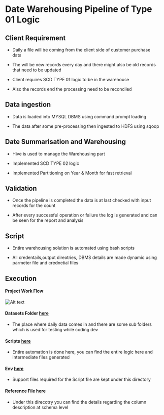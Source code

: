 # Date Warehousing Pipeline of Type 01 Logic 

## Client Requirement 

* Daily a file will be coming from the client side of customer purchase data

* The will be new records every day and there might also be old records that need to be updated

* Client requires SCD TYPE 01 logic to be in  the warehouse 

* Also the records end the processing need to be reconciled 

## Data ingestion 

* Data is loaded into MYSQL DBMS using command prompt loading

* The data after some pre-processing then ingested to HDFS using sqoop 

## Date Summarisation and Warehousing 

* Hive is used to manage the Warehousing part

* Implemented SCD TYPE 02 logic

* Implemented Partitioning on Year & Month for fast retrieval

## Validation

* Once the pipeline is completed the data is at last checked with input records for the count

* After every successful operation or failure the log is generated and can be seen for the report and analysis

## Script

* Entire warehousing solution is automated using bash scripts

* All credentails,output direotries, DBMS details are made dynamic using parmeter file and crednetial files

## Execution

#### Project Work Flow
![Alt text](https://github.com/SubhashMurugesan/Hadoop_Warehosue_Data_Pipeline/blob/main/Project_workflow.jpeg?raw=true "Project Flow Daigram")

#### Datasets Folder  [here](https://github.com/SubhashMurugesan/Hadoop_Warehosue_Data_Pipeline/tree/main/datasets)

* The place where daily data comes in and there are some sub folders which is used for testing while coding dev

#### Scripts [here](https://github.com/SubhashMurugesan/Hadoop_Warehosue_Data_Pipeline/tree/main/scripts)

* Entire automation is done here, you can find the entire logic here and intermediate files generated

#### Env [here](https://github.com/SubhashMurugesan/Hadoop_Warehosue_Data_Pipeline/tree/main/env)

* Support files required for the Script file are kept under this directory

#### Reference File [here](https://github.com/SubhashMurugesan/Hadoop_Warehosue_Data_Pipeline/tree/main/ref_files)
* Under this direcotry you can find the details regarding the column description at schema level 
